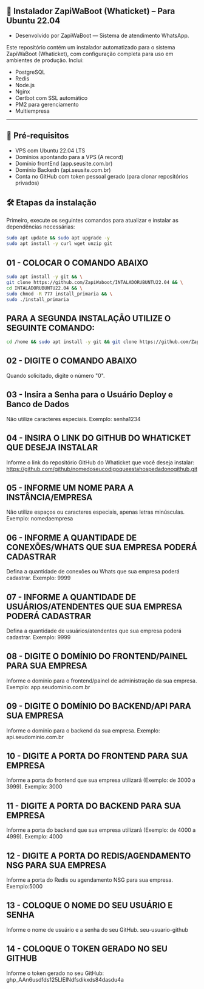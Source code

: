 ##  🚀 Instalador ZapiWaBoot (Whaticket) – Para Ubuntu 22.04
- Desenvolvido por ZapiWaBoot — Sistema de atendimento WhatsApp.

Este repositório contém um instalador automatizado para o sistema ZapiWaBoot (Whaticket), com configuração completa para uso em ambientes de produção. Inclui:

- PostgreSQL
- Redis
- Node.js
- Nginx
- Certbot com SSL automático
- PM2 para gerenciamento
- Multiempresa

---

## 📌 Pré-requisitos

- VPS com Ubuntu 22.04 LTS
- Domínios apontando para a VPS (A record)
- Domínio frontEnd (app.seusite.com.br)
- Domínio Backedn (api.seusite.com.br)
- Conta no GitHub com token pessoal gerado (para clonar repositórios privados)





## 🛠️ Etapas da instalação

Primeiro, execute os seguintes comandos para atualizar e instalar as dependências necessárias:

```bash
sudo apt update && sudo apt upgrade -y
sudo apt install -y curl wget unzip git
```

##  01 - COLOCAR O COMANDO ABAIXO

```bash
sudo apt install -y git && \
git clone https://github.com/ZapiWaboot/INTALADORUBUNTU22.04 && \
cd INTALADORUBUNTU22.04 && \
sudo chmod -R 777 install_primaria && \
sudo ./install_primaria
```

## PARA A SEGUNDA INSTALAÇÃO  UTILIZE O SEGUINTE COMANDO:

```bash
cd /home && sudo apt install -y git && git clone https://github.com/ZapiWaboot/INTALADORUBUNTU22.04 instalador && sudo chmod -R 777 ./instalador && cd ./instalador && sudo ./install_primaria
```

## 02 - DIGITE O COMANDO ABAIXO

Quando solicitado, digite o número "0".

## 03 - Insira a Senha para o Usuário Deploy e Banco de Dados
Não utilize caracteres especiais. Exemplo: senha1234


## 04 - INSIRA O LINK DO GITHUB DO WHATICKET QUE DESEJA INSTALAR
Informe o link do repositório GitHub do Whaticket que você deseja instalar: https://github.com/github/nomedoseucodigoqueestahospedadonogithub.git


## 05 - INFORME UM NOME PARA A INSTÂNCIA/EMPRESA
Não utilize espaços ou caracteres especiais, apenas letras minúsculas. Exemplo: nomedaempresa


## 06 - INFORME A QUANTIDADE DE CONEXÕES/WHATS QUE SUA EMPRESA PODERÁ CADASTRAR
Defina a quantidade de conexões ou Whats que sua empresa poderá cadastrar. Exemplo: 9999


## 07 - INFORME A QUANTIDADE DE USUÁRIOS/ATENDENTES QUE SUA EMPRESA PODERÁ CADASTRAR
Defina a quantidade de usuários/atendentes que sua empresa poderá cadastrar. Exemplo: 9999


## 08 - DIGITE O DOMÍNIO DO FRONTEND/PAINEL PARA SUA EMPRESA
Informe o domínio para o frontend/painel de administração da sua empresa. Exemplo: app.seudominio.com.br


## 09 - DIGITE O DOMÍNIO DO BACKEND/API PARA SUA EMPRESA
Informe o domínio para o backend da sua empresa. Exemplo: api.seudominio.com.br


## 10 - DIGITE A PORTA DO FRONTEND PARA SUA EMPRESA
Informe a porta do frontend que sua empresa utilizará (Exemplo: de 3000 a 3999). Exemplo: 3000


## 11 - DIGITE A PORTA DO BACKEND PARA SUA EMPRESA
Informe a porta do backend que sua empresa utilizará (Exemplo: de 4000 a 4999). Exemplo: 4000


## 12 - DIGITE A PORTA DO REDIS/AGENDAMENTO NSG PARA SUA EMPRESA
Informe a porta do Redis ou agendamento NSG para sua empresa. Exemplo:5000


## 13 - COLOQUE O NOME DO SEU USUÁRIO E SENHA
Informe o nome de usuário e a senha do seu GitHub. seu-usuario-github


## 14 - COLOQUE O TOKEN GERADO NO SEU GITHUB
Informe o token gerado no seu GitHub: ghp_AAn6usdfds125LIEINdfsdikxds84dasdu4a

